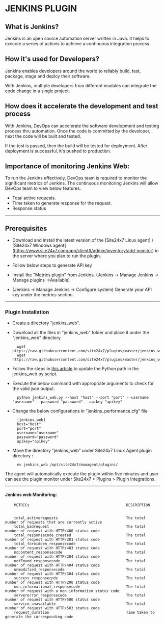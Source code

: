                                          
# JENKINS PLUGIN
                                                                                               

## What is Jenkins?
	
 Jenkins is an open source automation server written in Java. It helps to execute a series of actions to achieve a continuous integration process. 



## How it's used for Developers?

 Jenkins enables developers around the world to reliably build, test, package, stage and deploy their software.

 With Jenkins, multiple developers from different modules can integrate the code change in a single project. 

## How does it accelerate the development and test process 

 With Jenkins, DevOps can accelerate the software development and testing process thru automation. Once the code is committed by the developer, next the code will be built and tested.

 If the test is passed, then the build will be tested for deployment. After deployment is successful, it's pushed to production.




## Importance of monitoring Jenkins Web:

To run the Jenkins effectively, DevOps team is required to monitor the significant metrics of Jenkins. The continuous monitoring Jenkins will allow DevOps team to view below features.

- Total active requests.
- Time taken to generate response for the request.
- Response status


---

## Prerequisites

- Download and install the latest version of the [Site24x7 Linux agent] / [Site24x7 Windows agent] (https://www.site24x7.com/app/client#/admin/inventory/add-monitor) in the server where you plan to run the plugin. 

- Follow below steps to generate API key 
- Install the "Metrics plugin" from Jenkins. (Jenkins -> Manage Jenkins -> Manage plugins ->Available)
- (Jenkins -> Manage Jenkins -> Configure system) Generate your API key under the metrics section.

---

### Plugin Installation  

- Create a directory "jenkins_web".
      
- Download all the files in "jenkins_web" folder and place it under the "jenkins_web" directory

		wget https://raw.githubusercontent.com/site24x7/plugins/master/jenkins_web/jenkins_web.py
		wget https://raw.githubusercontent.com/site24x7/plugins/master/jenkins_web/jenkins_web.cfg

- Follow the steps in [this article](https://support.site24x7.com/portal/en/kb/articles/updating-python-path-in-a-plugin-script-for-linux-servers) to update the Python path in the jenkins_web.py script.

- Execute the below command with appropriate arguments to check for the valid json output.  

		python jenkins_web.py --host "host" --port "port" --username "username" --password "password" --apikey "apikey"
		
- Change the below configurations in "jenkins_performance.cfg" file

		[jenkins_web]
		host="host"
		port="port"
		username="username"
		password="password" 
		apikey="apikey"
			
- Move the directory "jenkins_web" under Site24x7 Linux Agent plugin directory : 

		mv jenkins_web /opt/site24x7/monagent/plugins/


The agent will automatically execute the plugin within five minutes and user can see the plugin monitor under Site24x7 > Plugins > Plugin Integrations.

---

#### Jenkins web Monitoring:


		METRICs                                            DESCRIPTION


		total_activerequests                               The total number of requests that are currently active
		total_badrequest                                   The total number of request with HTTP/400 status code
		total_responsecode_created                         The total number of request with HTTP/201 status code
		total_forbidden_responsecode                       The total number of request with HTTP/403 status code
		noContent_responsecode                             The total number of request with HTTP/204 status code
		notFound_responsecode                              The total number of request with HTTP/404 status code
		unmodified_responsecode                            The total number of request with HTTP/304 status code
		success_responsecpde                               The total number of request with HTTP/200 status code
		non_informational_responsecode                     The total number of request with a non information status code
		servererror_responsecode                           The total number of request with HTTP/500 status code
		service_unavailable                                The total number of request with HTTP/503 status code
		request_duration                                   Time taken to generate the corresponding code
